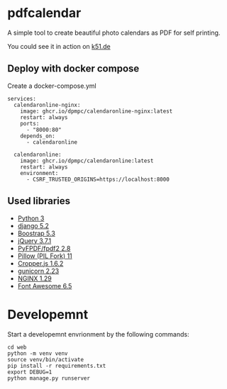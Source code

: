 # pdfcalendar
A simple tool to create beautiful photo calendars as PDF for self printing.

You could see it in action on [k51.de](https://k51.de)

## Deploy with docker compose
Create a docker-compose.yml 

```
services:
  calendaronline-nginx:
    image: ghcr.io/dpmpc/calendaronline-nginx:latest
    restart: always
    ports:
      - "8000:80"
    depends_on: 
      - calendaronline

  calendaronline:
    image: ghcr.io/dpmpc/calendaronline:latest
    restart: always
    environment:
      - CSRF_TRUSTED_ORIGINS=https://localhost:8000
```

## Used libraries
- [Python 3](https://www.python.org/)
- [django 5.2](https://docs.djangoproject.com/en/5.2/)
- [Boostrap 5.3](https://getbootstrap.com/docs/5.3)
- [jQuery 3.7.1](https://api.jquery.com/category/version/3.7/)
- [PyFPDF/fpdf2 2.8](https://pyfpdf.github.io/fpdf2/index.html)
- [Pillow (PIL Fork) 11](https://pillow.readthedocs.io/en/stable/installation.html)
- [Cropper.js 1.6.2](https://fengyuanchen.github.io/cropperjs/)
- [gunicorn 2.23](https://gunicorn.org/)
- [NGINX 1.29](https://www.nginx.com/)
- [Font Awesome 6.5](https://fontawesome.com/)

# Developemnt
Start a developemnt envrionment by the following commands:
```
cd web
python -m venv venv
source venv/bin/activate
pip install -r requirements.txt
export DEBUG=1
python manage.py runserver
```
